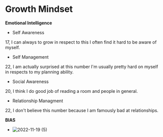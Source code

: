 # Growth Mindset

**Emotional Intelligence**

- Self Awareness

17, I can always to grow in respect to this I often find it hard to be aware of myself.

- Self Management

22, I am actually surprised at this number I'm usually pretty hard on myself in respects to my planning ability.

- Social Awareness

20, I think I do good job of reading a room and people in general.

- Relationship Managment

22, I don't believe this number because I am famously bad at relationships.

**BIAS**

- ![2022-11-19 (5)](https://user-images.githubusercontent.com/108303424/202880053-ce7fa658-d551-4a0c-8dc9-9e44511f3d92.png)
